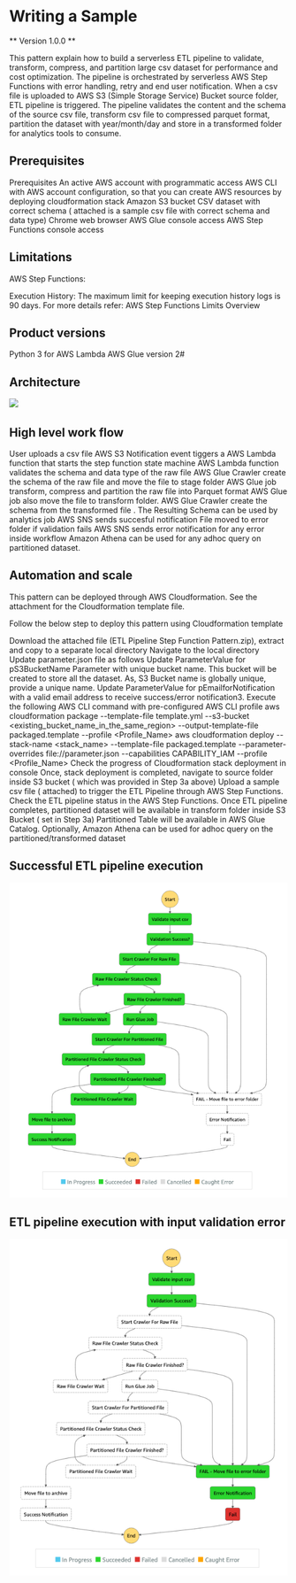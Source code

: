 # Writing a Sample

** Version 1.0.0 **

This pattern explain how to build a serverless  ETL pipeline to validate, transform, compress, 
and partition large csv dataset for performance and cost optimization. 
The pipeline is orchestrated by serverless AWS Step Functions with error handling, retry and end user notification.
When a csv file is uploaded to AWS S3 (Simple Storage Service) Bucket source folder, ETL pipeline is triggered. 
The pipeline validates the content and the schema of the source csv file, transform csv file to compressed parquet format, 
partition the dataset with year/month/day  and store in a transformed folder for  analytics tools to consume.

## Prerequisites 
Prerequisites 
An active AWS account with programmatic access
AWS CLI with AWS account configuration, so that you can create AWS resources by deploying cloudformation stack
Amazon S3 bucket 
CSV dataset with correct schema ( attached is a sample csv file with correct schema and data type)
Chrome web browser
AWS Glue console access
AWS Step Functions console access

## Limitations
AWS Step Functions:

Execution History: The maximum limit for keeping execution history logs is 90 days.
For more details refer: 
AWS Step Functions Limits Overview

## Product versions
Python 3 for AWS Lambda
AWS Glue version 2#

## Architecture
<img src="images/ETL_Orchestration.png">

## High level work flow


User uploads a csv file 
AWS S3 Notification event tiggers a AWS Lambda function that starts the step function state machine
AWS Lambda function validates the schema and data type of the raw file
AWS Glue Crawler create the schema of the raw file and move the file to stage folder
AWS Glue job transform, compress and partition the raw file into Parquet format
AWS Glue job also move the file to transform folder.
AWS Glue Crawler create the schema from the transformed file . The Resulting Schema can be used by analytics job
AWS SNS sends succesful notification
File moved to error folder if validation fails
AWS SNS sends error notification for any error inside workflow
Amazon Athena can be used for any adhoc query on partitioned dataset. 

## Automation and scale
This pattern can be deployed through AWS Cloudformation. See the attachment for the Cloudformation template file.

Follow the below step to deploy this pattern using Cloudformation template

Download the attached file (ETL Pipeline Step Function Pattern.zip), extract and copy to a separate local directory
Navigate to the local directory
Update parameter.json file as follows
Update ParameterValue for pS3BucketName Parameter with unique bucket name. This bucket will be created to store all the dataset. As, S3 Bucket name is globally unique, provide a unique name.
Update ParameterValue for pEmailforNotification with a valid email address to receive success/error notification3.
Execute the following AWS CLI command with pre-configured AWS CLI profile 
aws cloudformation package --template-file template.yml --s3-bucket <existing_bucket_name_in_the_same_region> --output-template-file packaged.template --profile <Profile_Name>
aws cloudformation deploy --stack-name <stack_name> --template-file packaged.template  --parameter-overrides file://parameter.json --capabilities CAPABILITY_IAM --profile <Profile_Name>
Check the progress of Cloudformation stack deployment in console
Once, stack deployment is completed, navigate to source folder inside S3 bucket ( which was provided in Step 3a above)
Upload a sample csv file ( attached) to trigger the ETL Pipeline through AWS Step Functions.
Check the ETL pipeline status in the AWS Step Functions.
Once ETL pipeline completes, partitioned dataset will be available in transform folder inside S3 Bucket ( set in Step 3a)
Partitioned Table will be available in AWS Glue Catalog. 
Optionally, Amazon Athena can be used for adhoc query on the partitioned/transformed dataset

## Successful ETL pipeline execution
<img src="images/Successful_Execution.png">


## ETL pipeline execution with input validation error
<img src="images/Failed_Execution.png">
